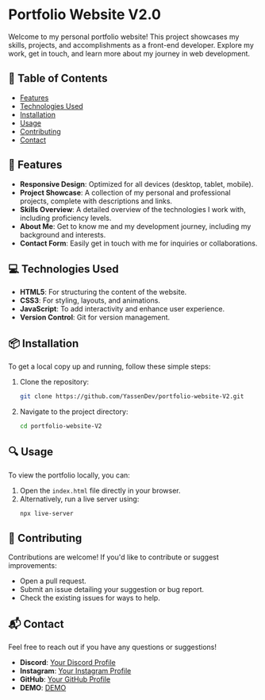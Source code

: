 # Portfolio Website V2.0

Welcome to my personal portfolio website! This project showcases my skills, projects, and accomplishments as a front-end developer. Explore my work, get in touch, and learn more about my journey in web development.

## 🚀 Table of Contents
- [Features](#features)
- [Technologies Used](#technologies-used)
- [Installation](#installation)
- [Usage](#usage)
- [Contributing](#contributing)
- [Contact](#contact)

## 🌟 Features
- **Responsive Design**: Optimized for all devices (desktop, tablet, mobile).
- **Project Showcase**: A collection of my personal and professional projects, complete with descriptions and links.
- **Skills Overview**: A detailed overview of the technologies I work with, including proficiency levels.
- **About Me**: Get to know me and my development journey, including my background and interests.
- **Contact Form**: Easily get in touch with me for inquiries or collaborations.

## 💻 Technologies Used
- **HTML5**: For structuring the content of the website.
- **CSS3**: For styling, layouts, and animations.
- **JavaScript**: To add interactivity and enhance user experience.
- **Version Control**: Git for version management.

## 📦 Installation

To get a local copy up and running, follow these simple steps:

1. Clone the repository:
    ```bash
    git clone https://github.com/YassenDev/portfolio-website-V2.git
    ```
2. Navigate to the project directory:
    ```bash
    cd portfolio-website-V2
    ```

## 🔍 Usage

To view the portfolio locally, you can:

1. Open the `index.html` file directly in your browser.
2. Alternatively, run a live server using:
    ```bash
    npx live-server
    ```

## 🤝 Contributing

Contributions are welcome! If you'd like to contribute or suggest improvements:

- Open a pull request.
- Submit an issue detailing your suggestion or bug report.
- Check the existing issues for ways to help.

## 📬 Contact

Feel free to reach out if you have any questions or suggestions!

- **Discord**: [Your Discord Profile](https://discord.com/users/612527697851318274)
- **Instagram**: [Your Instagram Profile](https://www.instagram.com/_7lilhappy7_/)
- **GitHub**: [Your GitHub Profile](https://github.com/YassenDev)
- **DEMO**: [DEMO](https://3795.free.domains.serverawy.tech)
